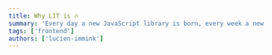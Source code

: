 ```yaml
---
title: Why LIT is 🔥
summary: 'Every day a new JavaScript library is born, every week a new framework arrives and every month a front-end developer needs to rewrite a date picker 😢 LIT is a modern library for creating component libraries, design systems but also sites and apps. LIT components are web components and as such work anywhere you use HTML.'
tags: ['frontend']
authors: ['lucien-immink']
---
```

